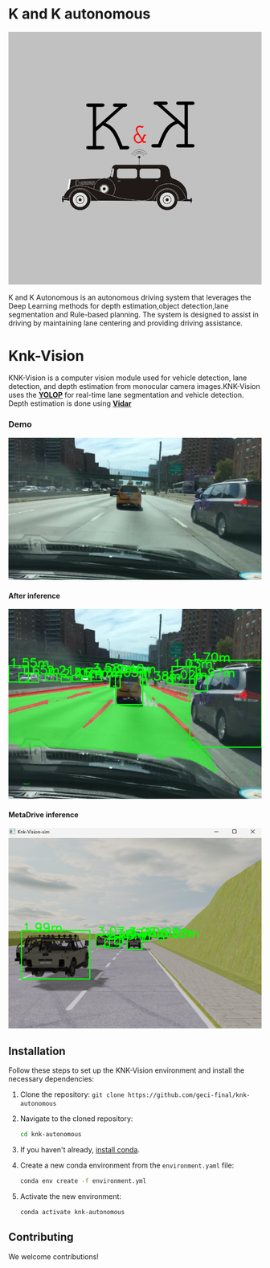 # K and K autonomous

![knk_logo](assets/knk.png)

K and K Autonomous is an autonomous driving system that leverages the Deep Learning methods for depth estimation,object detection,lane segmentation and Rule-based planning. The system is designed to assist in driving by maintaining lane centering and providing driving assistance.

# Knk-Vision
KNK-Vision is a computer vision module used for vehicle detection, lane detection, and depth estimation from monocular camera images.KNK-Vision uses the [**YOLOP**](https://github.com/hustvl/YOLOP) for real-time lane segmentation and vehicle detection. Depth estimation is done using [**Vidar**](https://github.com/TRI-ML/vidar)
### Demo
![example](assets/example.jpg)
#### After inference
![infer_res](assets/result.jpg)

#### MetaDrive inference
![meta_infer](assets/metadrive.png)

## Installation

Follow these steps to set up the KNK-Vision environment and install the necessary dependencies:

1. Clone the repository:
`git clone https://github.com/geci-final/knk-autonomous`

2. Navigate to the cloned repository:
    ```bash
    cd knk-autonomous
    ```

3. If you haven't already, [install conda](https://docs.conda.io/projects/conda/en/latest/user-guide/install/index.html).

4. Create a new conda environment from the `environment.yaml` file:
    ```bash
    conda env create -f environment.yml
    ```
5. Activate the new environment:
    ```bash
    conda activate knk-autonomous
    ```
## Contributing

We welcome contributions!
